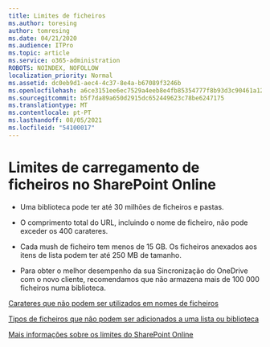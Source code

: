 ```yaml
---
title: Limites de ficheiros
ms.author: toresing
author: tomresing
ms.date: 04/21/2020
ms.audience: ITPro
ms.topic: article
ms.service: o365-administration
ROBOTS: NOINDEX, NOFOLLOW
localization_priority: Normal
ms.assetid: dc0eb9d1-aec4-4c37-8e4a-b67089f3246b
ms.openlocfilehash: a6ce3151ee6ec7529a4eeb8e4fb85354777f8b93d3c90461a12518af680ae60f
ms.sourcegitcommit: b5f7da89a650d2915dc652449623c78be6247175
ms.translationtype: MT
ms.contentlocale: pt-PT
ms.lasthandoff: 08/05/2021
ms.locfileid: "54100017"
---
```

# <a name="file-upload-limits-in-sharepoint-online"></a>Limites de carregamento de ficheiros no SharePoint Online

- Uma biblioteca pode ter até 30 milhões de ficheiros e pastas.
    
- O comprimento total do URL, incluindo o nome de ficheiro, não pode exceder os 400 carateres.
    
- Cada mush de ficheiro tem menos de 15 GB. Os ficheiros anexados aos itens de lista podem ter até 250 MB de tamanho.
    
- Para obter o melhor desempenho da sua Sincronização do OneDrive com o novo cliente, recomendamos que não armazena mais de 100 000 ficheiros numa biblioteca. 
    
[Carateres que não podem ser utilizados em nomes de ficheiros](https://go.microsoft.com/fwlink/?linkid=866430)
  
[Tipos de ficheiros que não podem ser adicionados a uma lista ou biblioteca](https://go.microsoft.com/fwlink/?linkid=273757)
  
[Mais informações sobre os limites do SharePoint Online](https://go.microsoft.com/fwlink/?linkid=271273)
  

